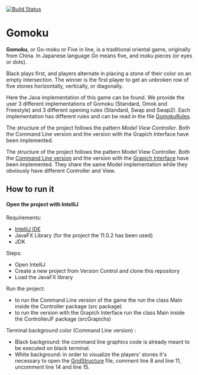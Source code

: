  [![Build Status](https://travis-ci.com/michelaventurini96/Gomoku3.svg?branch=master)](https://travis-ci.com/michelaventurini96/Gomoku3)
# Gomoku

**Gomoku**, or Go-moku or Five in line, is a traditional oriental game, originally from China. In Japanese language *Go* means five, and *moku* pieces (or eyes or dots).

Black plays first, and players alternate in placing a stone of their color on an empty intersection. The winner is the first player to get an unbroken row of five stones horizontally, vertically, or diagonally.

Here the Java implementation of this game can be found. We provide the user 3 different implementations of Gomoku (Standard, Omok and Freestyle) and 3 different opening rules (Standard, Swap and Swap2). Each implementation has different rules and can be read in the file [GomokuRules](https://github.com/michelaventurini96/Gomoku3/blob/master/GomokuRules.pdf). 

The structure of the project follows the pattern *Model View Controller*. Both the Command Line version and the version with the Grapich Interface have been implemented. 

The structure of the project follows the pattern Model View Controller. Both the [Command Line version](https://github.com/michelaventurini96/Gomoku3/tree/master/src/main/java) and the version with the [Grapich Interface](https://github.com/michelaventurini96/Gomoku3/tree/master/srcGraphics/main/java) have been implemented. They share the same Model implementation while they obviously have different Controller and View. 

## How to run it

#### Open the project with IntelliJ 

Requirements: 
* [IntelliJ IDE](https://www.jetbrains.com/idea/)
* JavaFX Library (for the project the 11.0.2 has been used)
* JDK

Steps: 
* Open IntelliJ
* Create a new project from Version Control and clone this repository
* Load the JavaFX library 

Run the project: 
* to run the Command Line version of the game the run the class Main inside the Controller package (src package) 
* to run the version with the Grapich Interface run the class Main inside the ControllerJF package (srcGrapichs)

Terminal background color (Command Line version) :
* Black background: the command line graphics code is already meant to be executed on black terminal.
* White background: in order to visualize the players' stones it's necessary to open the [GridStructure](https://github.com/michelaventurini96/Gomoku3/blob/master/src/main/java/View/GridStructure.java) file, comment line 8 and line 11, uncomment line 14 and line 15.  
